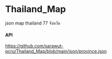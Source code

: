 # Thailand_Map
json map thailand 77 จังหวัด
#### API ####
https://github.com/sarawut-pcru/Thailand_Map/blob/main/json/province.json
